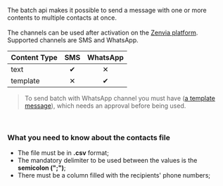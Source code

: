 The batch api makes it possible to send a message with one or more contents to multiple contacts at once.
<br/><br/>
The channels can be used after activation on the [Zenvia platform](https://app.zenvia.com/home/credentials).
Supported channels are SMS and WhatsApp.

| Content Type | SMS | WhatsApp |
|---|:---:|:---:|
| text | &#10004; | &#10005; |
| template | &#10005; | &#10004; |

> To send batch with WhatsApp channel you must have ([a template message](#section/Template)), which needs an approval before being used.

<br/>

### What you need to know about the contacts file

* The file must be in **.csv** format;
* The mandatory delimiter to be used between the values ​​is the **semicolon (";")**;
* There must be a column filled with the recipients' phone numbers;